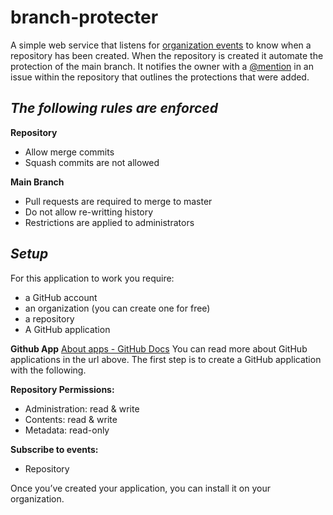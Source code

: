 # branch-protecter
A simple web service that listens for  [organization events](https://developer.github.com/webhooks/#events)  to know when a repository has been created. When the repository is created it automate the protection of the main branch. It notifies the owner with a  [@mention](https://help.github.com/articles/basic-writing-and-formatting-syntax/#mentioning-users-and-teams)  in an issue within the repository that outlines the protections that were added.

## *The following rules are enforced*
**Repository**
* Allow merge commits
* Squash commits are not allowed
	
**Main Branch**
* Pull requests are required to merge to master
* Do not allow re-writting history
* Restrictions are applied to administrators

## *Setup*
For this application to work you require:
* a GitHub account
* an organization (you can create one for free)
* a repository
* A GitHub application

**Github App**
 [About apps - GitHub Docs](https://docs.github.com/en/developers/apps/getting-started-with-apps/about-apps)
You can read more about GitHub applications in the url above. The first 	step is to create a GitHub application with the following.

**Repository Permissions:**
* Administration: read & write
* Contents: read & write
* Metadata: read-only

**Subscribe to events:**
* Repository

Once you’ve created your application, you can install it on your organization.
